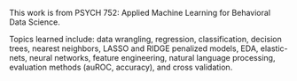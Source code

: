 This work is from PSYCH 752: Applied Machine Learning for Behavioral Data Science.

Topics learned include: data wrangling, regression, classification, decision trees, nearest neighbors, LASSO and RIDGE penalized models, EDA, elastic-nets, 
neural networks, feature engineering, natural language processing, evaluation methods (auROC, accuracy), and cross validation.

